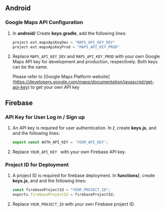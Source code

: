 ## Android
### Google Maps API Configuration
1.	In **android/** Create **keys.gradle**, add the following lines:
 
	```gradle
	project.ext.mapsApiKeyDev = "MAPS_API_KEY_DEV"
	project.ext.mapsApiKeyProd = "MAPS_API_KEY_PROD"
	```

2.	Replace `MAPS_API_KEY_DEV` and `MAPS_API_KEY_PROD` with your own Google Maps API key for development and production, respectively. Both keys can be the same.

	Please refer to [Google Maps Platform website] (<https://developers.google.com/maps/documentation/javascript/get-api-key>) to get your own API key
	
## Firebase
### API Key for User Log in / Sign up
1. An API key is required for user authentication. In **/**, create **keys.js**, and and the following lines:


	```javascript
	export const AUTH_API_KEY = 'YOUR_API_KEY';
	```
	
2. Replace `YOUR_API_KEY ` with your own Firebase API key.	

### Project ID for Deployment
1. A project ID is required for firebase deployment. In **functions/**, create **keys.js**, and and the following lines:


	```javascript
	const firebaseProjectId = "YOUR_PROJECT_ID";
	exports.firebaseProjectId = firebaseProjectId;
	```
	
2. Replace `YOUR_PROJECT_ID` with your own Firebase project ID.